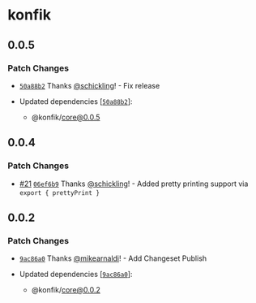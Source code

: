 # konfik

## 0.0.5

### Patch Changes

- [`50a88b2`](https://github.com/konfik/konfik/commit/50a88b2e77d2f72b32ce23bbf65c92ad766a9389) Thanks [@schickling](https://github.com/schickling)! - Fix release

- Updated dependencies [[`50a88b2`](https://github.com/konfik/konfik/commit/50a88b2e77d2f72b32ce23bbf65c92ad766a9389)]:
  - @konfik/core@0.0.5

## 0.0.4

### Patch Changes

- [#21](https://github.com/konfik/konfik/pull/21) [`06ef6b9`](https://github.com/konfik/konfik/commit/06ef6b99218334ee224509089680954aaa4dbf73) Thanks [@schickling](https://github.com/schickling)! - Added pretty printing support via `export { prettyPrint }`

## 0.0.2

### Patch Changes

- [`9ac86a0`](https://github.com/konfik/konfik/commit/9ac86a0d82057511758a3a2dfe2a03b1ccce73ce) Thanks [@mikearnaldi](https://github.com/mikearnaldi)! - Add Changeset Publish

- Updated dependencies [[`9ac86a0`](https://github.com/konfik/konfik/commit/9ac86a0d82057511758a3a2dfe2a03b1ccce73ce)]:
  - @konfik/core@0.0.2
